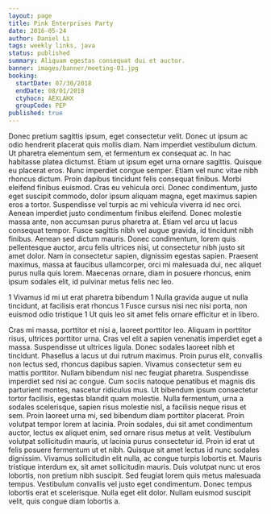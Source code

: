 ```yaml
---
layout: page
title: Pink Enterprises Party
date: 2016-05-24
author: Daniel Li
tags: weekly links, java
status: published
summary: Aliquam egestas consequat dui et auctor.
banner: images/banner/meeting-01.jpg
booking:
  startDate: 07/30/2018
  endDate: 08/01/2018
  ctyhocn: AEXLAHX
  groupCode: PEP
published: true
---
```

Donec pretium sagittis ipsum, eget consectetur velit. Donec ut ipsum ac odio hendrerit placerat quis mollis diam. Nam imperdiet vestibulum dictum. Ut pharetra elementum sem, et fermentum ex consequat ac. In hac habitasse platea dictumst. Etiam ut ipsum eget urna ornare sagittis. Quisque eu placerat eros. Nunc imperdiet congue semper. Etiam vel nunc vitae nibh rhoncus dictum. Proin dapibus tincidunt felis consequat finibus. Morbi eleifend finibus euismod. Cras eu vehicula orci. Donec condimentum, justo eget suscipit commodo, dolor ipsum aliquam magna, eget maximus sapien eros a tortor. Suspendisse vel turpis ac mi vehicula viverra id nec orci. Aenean imperdiet justo condimentum finibus eleifend. Donec molestie massa ante, non accumsan purus pharetra at.
Etiam vel arcu ut lacus consequat tempor. Fusce sagittis nibh vel augue gravida, id tincidunt nibh finibus. Aenean sed dictum mauris. Donec condimentum, lorem quis pellentesque auctor, arcu felis ultrices nisi, ut consectetur nibh justo sit amet dolor. Nam in consectetur sapien, dignissim egestas sapien. Praesent maximus, massa at faucibus ullamcorper, orci mi malesuada dui, nec aliquet purus nulla quis lorem. Maecenas ornare, diam in posuere rhoncus, enim ipsum sodales elit, id pulvinar metus felis nec leo.

1 Vivamus id mi ut erat pharetra bibendum
1 Nulla gravida augue ut nulla tincidunt, at facilisis erat rhoncus
1 Fusce cursus nisi nec nisi porta, non euismod odio tristique
1 Ut quis leo sit amet felis ornare efficitur et in libero.

Cras mi massa, porttitor et nisi a, laoreet porttitor leo. Aliquam in porttitor risus, ultrices porttitor urna. Cras vel elit a sapien venenatis imperdiet eget a massa. Suspendisse ut ultrices ligula. Donec sodales laoreet nibh et tincidunt. Phasellus a lacus ut dui rutrum maximus. Proin purus elit, convallis non lectus sed, rhoncus dapibus sapien. Vivamus consectetur sem eu mattis porttitor. Nullam bibendum nisl nec feugiat pharetra. Suspendisse imperdiet sed nisi ac congue. Cum sociis natoque penatibus et magnis dis parturient montes, nascetur ridiculus mus. Ut bibendum ipsum consectetur tortor facilisis, egestas blandit quam molestie. Nulla fermentum, urna a sodales scelerisque, sapien risus molestie nisl, a facilisis neque risus et sem. Proin laoreet urna mi, sed bibendum diam porttitor placerat.
Proin volutpat tempor lorem at lacinia. Proin sodales, dui sit amet condimentum auctor, lectus ex aliquet enim, sed ornare risus metus at velit. Vestibulum volutpat sollicitudin mauris, ut lacinia purus consectetur id. Proin id erat ut felis posuere fermentum ut et nibh. Quisque sit amet lectus id nunc sodales dignissim. Vivamus sollicitudin elit nulla, ac congue turpis lobortis et. Mauris tristique interdum ex, sit amet sollicitudin mauris. Duis volutpat nunc ut eros lobortis, non pretium nibh suscipit. Sed feugiat lorem quis metus malesuada tempus. Vestibulum convallis vel justo eget condimentum. Donec tempus lobortis erat et scelerisque. Nulla eget elit dolor. Nullam euismod suscipit velit, quis congue diam lobortis a.
